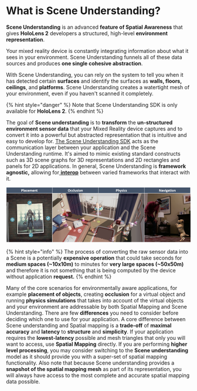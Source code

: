 # What is Scene Understanding?

**Scene Understanding** is an advanced **feature of Spatial Awareness** that gives **HoloLens 2** developers a structured, high-level **environment representation**.

Your mixed reality device is constantly integrating information about what it sees in your environment. Scene Understanding funnels all of these data sources and produces **one single cohesive abstraction**.

With Scene Understanding, you can rely on the system to tell you when it has detected certain **surfaces** and identify the surfaces as **walls, floors, ceilings**, and **platforms**. Scene Understanding creates a watertight mesh of your environment, even if you haven't scanned it completely.

{% hint style="danger" %}
Note that Scene Understanding SDK is only available for **HoloLens 2**.
{% endhint %}

The goal of **Scene understanding** is to **transform** the **un-structured environment sensor data** that your Mixed Reality device captures and to convert it into a powerful but abstracted representation that is intuitive and easy to develop for. [The Scene Understanding SDK](https://aka.ms/UnitySceneUnderstandingSDK) acts as the communication layer between your application and the Scene Understanding runtime. It's aimed to mimic existing standard constructs such as 3D scene graphs for 3D representations and 2D rectangles and panels for 2D applications. In general, Scene Understanding is **framework agnostic,** allowing for[ **interop**](../../../glossary/#interoperability) between varied frameworks that interact with it.

![Common spatial mapping usage scenarios: placement, occlusion, physics and navigation.](../../../.gitbook/assets/sceneunderstandingusage.png)

{% hint style="info" %}
The process of converting the raw sensor data into a Scene is a potentially **expensive operation** that could take seconds for **medium spaces \(~10x10m\)** to minutes for **very large spaces \(~50x50m\)** and therefore it is not something that is being computed by the device without application **request.**
{% endhint %}

Many of the core scenarios for environmentally aware applications, for example **placement of objects**, creating **occlusion** for a virtual object and running **physics simulations** that takes into account of the virtual objects and your environment are addressable by both Spatial Mapping and Scene Understanding. There are few **differences** you need to consider before deciding which one to use for your application. A core difference between Scene understanding and Spatial mapping is a **trade-off** of **maximal accuracy** and **latency** to **structure** and **simplicity**. If your application requires the **lowest-latency** possible and mesh triangles that only you will want to access, use **Spatial Mapping** directly. If you are performing **higher level processing**, you may consider switching to the **Scene understanding** model as it should provide you with a super-set of spatial mapping functionality. Also note that because Scene understanding provides a **snapshot of the spatial mapping mesh** as part of its representation, you will always have access to the most complete and accurate spatial mapping data possible.

